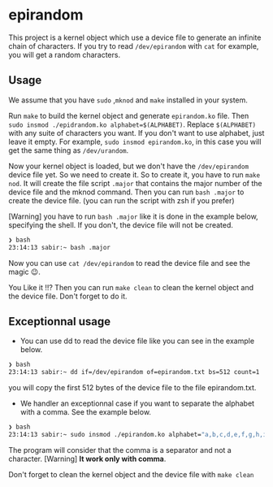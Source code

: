 # epirandom
This project is a kernel object which use a device file to generate an infinite chain of characters.
If you try to read ```/dev/epirandom``` with ```cat``` for example, you will get a random characters.

## Usage
We assume that you have ```sudo``` ,```mknod``` and ```make``` installed in your system.

Run ```make``` to build the kernel object and generate ```epirandom.ko``` file.
Then ```sudo insmod ./epidrandom.ko alphabet=$(ALPHABET)```. Replace ```$(ALPHABET)``` with any suite of characters you want. If you don't want to use alphabet, just leave it empty. For example, ```sudo insmod epirandom.ko```, in this case you will get the same thing as ```/dev/urandom```.

Now your kernel object is loaded, but we don't have the ```/dev/epirandom``` device file yet. So we need to create it.
So to create it, you have to run ```make nod```. It will create the file script ```.major``` that contains the major number of the device file and the mknod command.
Then you can run ```bash .major``` to create the device file. (you can run the script with zsh if you prefer)

[Warning] you have to run ```bash .major``` like it is done in the example below, specifying the shell.
If you don't, the device file will not be created.
```bash
❯ bash
23:14:13 sabir:~ bash .major
``` 

Now you can use ```cat /dev/epirandom``` to read the device file and see the magic 😉.

You Like it !!? Then you can run ```make clean``` to clean the kernel object and the device file. Don't forget to do it.

## Exceptionnal usage
* You can use dd to read the device file like you can see in the example below.
```bash
❯ bash
23:14:13 sabir:~ dd if=/dev/epirandom of=epirandom.txt bs=512 count=1
``` 
you will copy the first 512 bytes of the device file to the file epirandom.txt.
* We handler an exceptionnal case if you want to separate the alphabet with a comma. See the example below.
```bash
❯ bash
23:14:13 sabir:~ sudo insmod ./epirandom.ko alphabet="a,b,c,d,e,f,g,h,i,j,k,l,m,n,o,p,q,r,s,t,u,v,w,x,y,z"
``` 
The program will consider that the comma is a separator and not a character.
[Warning] **It work only with comma**.

Don't forget to clean the kernel object and the device file with ```make clean```
